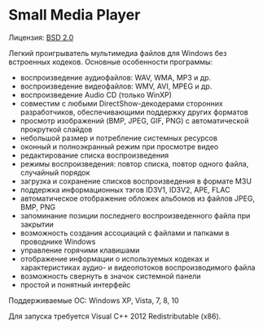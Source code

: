 # Small Media Player

Лицензия: [BSD 2.0](LICENSE)

Легкий проигрыватель мультимедиа файлов для Windows без встроенных кодеков. Основные особенности программы:
- воспроизведение аудиофайлов: WAV, WMA, MP3 и др.
- воспроизведение видеофайлов: WMV, AVI, MPEG и др.
- воспроизведение Audio CD (только WinXP)
- совместим с любыми DirectShow-декодерами сторонних разработчиков, обеспечивающими поддержку других форматов
- просмотр изображений (BMP, JPEG, GIF, PNG) с автоматической прокруткой слайдов
- небольшой размер и потребление системных ресурсов
- оконный и полноэкранный режим при просмотре видео
- редактирование списка воспроизведения
- режимы воспроизведения: повтор списка, повтор одного файла, случайный порядок
- загрузка и сохранение списков воспроизведения в формате M3U
- поддержка информационных тэгов ID3V1, ID3V2, APE, FLAC
- автоматическое отображение обложек альбомов из файлов JPEG, BMP, PNG
- запоминание позиции последнего воспроизведенного файла при закрытии
- возможность создания ассоциаций с файлами и папками в проводнике Windows
- управление горячими клавишами
- отображение информации о используемых кодеках и характеристиках аудио- и видеопотоков воспроизводимого файла
- возможность свернуть в значок системной панели
- простой и понятный интерфейс 

Поддерживаемые ОС: Windows XP, Vista, 7, 8, 10

Для запуска требуется Visual C++ 2012 Redistributable (x86).
